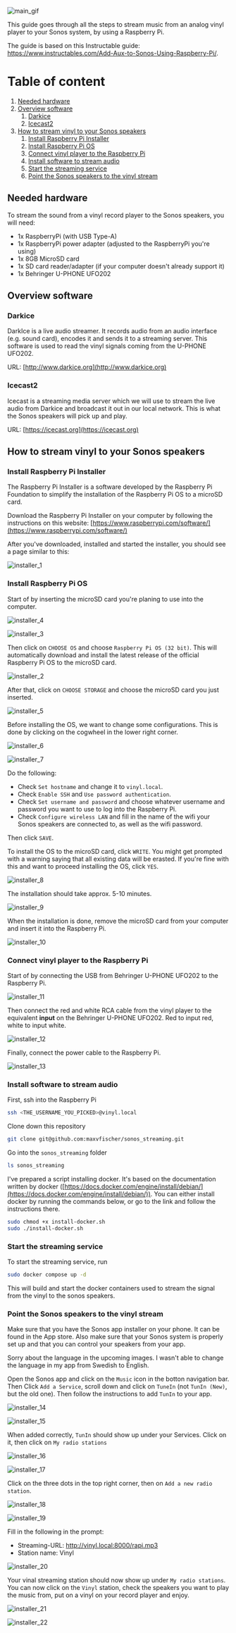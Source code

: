 ![main_gif](./images/main_banner.gif)

This guide goes through all the steps to stream music from an analog vinyl player to your Sonos system, by using a Raspberry Pi.

The guide is based on this Instructable guide: https://www.instructables.com/Add-Aux-to-Sonos-Using-Raspberry-Pi/.

# Table of content
1. [Needed hardware](#needed-hardware)
2. [Overview software](#overview-software)
	1. [Darkice](#darkice)
	2. 	[Icecast2](#icecast2)
3. [How to stream vinyl to your Sonos speakers](#how-to-stream-vinyl-to-your-sonos-speakers)
	1. [Install Raspberry Pi Installer](#install-raspberry-pi-installer)
	2. [Install Raspberry Pi OS](#install-raspberry-pi-os)
	3. [Connect vinyl player to the Raspberry Pi](#connect-vinyl-player-to-the-raspberry-pi)
	4. [Install software to stream audio](#install-software-to-stream-audio)
	5. [Start the streaming service](#start-the-streaming-service)
	6. [Point the Sonos speakers to the vinyl stream](#point-the-sonos-speakers-to-the-vinyl-stream)
		


## Needed hardware
To stream the sound from a vinyl record player to the Sonos speakers, you will need:

* 1x RaspberryPi (with USB Type-A)
* 1x RaspberryPi power adapter (adjusted to the RaspberryPi you're using)
* 1x 8GB MicroSD card
* 1x SD card reader/adapter (if your computer doesn't already support it)
* 1x Behringer U-PHONE UFO202

## Overview software

### Darkice

DarkIce is a live audio streamer. It records audio from an audio interface (e.g. sound card), 
encodes it and sends it to a streaming server. This software is used to read the vinyl signals 
coming from the U-PHONE UFO202.

URL: [http://www.darkice.org](http://www.darkice.org)

### Icecast2

Icecast is a streaming media server which we will use to stream the live audio from Darkice and 
broadcast it out in our local network. This is what the Sonos speakers will pick up and play.

URL: [https://icecast.org](https://icecast.org)


## How to stream vinyl to your Sonos speakers

### Install Raspberry Pi Installer

The Raspberry Pi Installer is a software developed by the Raspberry Pi Foundation to simplify the installation of the Raspberry Pi OS to a microSD card.

Download the Raspberry Pi Installer on your computer by following the instructions on this website: [https://www.raspberrypi.com/software/](https://www.raspberrypi.com/software/)

After you've downloaded, installed and started the installer, you should see a page similar to this:

![installer_1](./images/setup_hardware/installer_1.png)


### Install Raspberry Pi OS

Start of by inserting the microSD card you're planing to use into the computer.

![installer_4](./images/setup_hardware/installer_4.png)

![installer_3](./images/setup_hardware/installer_3.png)

Then click on `CHOOSE OS` and choose `Raspberry Pi OS (32 bit)`. This will automatically download and install the latest release of the official Raspberry Pi OS to the microSD card.

![installer_2](./images/setup_hardware/installer_2.png)

After that, click on `CHOOSE STORAGE` and choose the microSD card you just inserted.

![installer_5](./images/setup_hardware/installer_5.png)

Before installing the OS, we want to change some configurations. This is done by clicking on the cogwheel in the lower right corner.

![installer_6](./images/setup_hardware/installer_6.png)

![installer_7](./images/setup_hardware/installer_7.png)

Do the following:

* Check `Set hostname` and change it to `vinyl.local`.
* Check `Enable SSH` and `Use password authentication`.
* Check `Set username and password` and choose whatever username and password you want to use to log into the Raspberry Pi.
* Check `Configure wireless LAN` and fill in the name of the wifi your Sonos speakers are connected to, as well as the wifi password.

Then click `SAVE`.

To install the OS to the microSD card, click `WRITE`. You might get prompted with a warning saying that all existing data will be erasted. If you're fine with this and want to proceed installing the OS, click `YES`.

![installer_8](./images/setup_hardware/installer_8.png)

The installation should take approx. 5-10 minutes.

![installer_9](./images/setup_hardware/installer_9.png)

When the installation is done, remove the microSD card from your computer and insert it into the Raspberry Pi.

![installer_10](./images/setup_hardware/installer_10.png)

### Connect vinyl player to the Raspberry Pi

Start of by connecting the USB from Behringer U-PHONE UFO202 to the Raspberry Pi.

![installer_11](./images/setup_hardware/installer_11.png)

Then connect the red and white RCA cable from the vinyl player to the equivalent **input** on the Behringer U-PHONE UFO202. Red to input red, white to input white.

![installer_12](./images/setup_hardware/installer_12.png)

Finally, connect the power cable to the Raspberry Pi.

![installer_13](./images/setup_hardware/installer_13.png)

### Install software to stream audio

First, ssh into the Raspberry Pi

```bash
ssh <THE_USERNAME_YOU_PICKED>@vinyl.local
```

Clone down this repository

```bash
git clone git@github.com:maxvfischer/sonos_streaming.git
```

Go into the `sonos_streaming` folder

```bash
ls sonos_streaming
```

I've prepared a script installing docker. It's based on the documentation written by docker ([https://docs.docker.com/engine/install/debian/](https://docs.docker.com/engine/install/debian/)). You can either install docker by running the commands below, or go to the link and follow the instructions there.

```bash
sudo chmod +x install-docker.sh
sudo ./install-docker.sh
```

### Start the streaming service

To start the streaming service, run

```bash
sudo docker compose up -d
```

This will build and start the docker containers used to stream the signal from the vinyl to the sonos speakers.

### Point the Sonos speakers to the vinyl stream

Make sure that you have the Sonos app installer on your phone. It can be found in the App store. Also make sure that your Sonos system is properly set up and that you can control your speakers from your app.

Sorry about the language in the upcoming images. I wasn't able to change the language in my app from Swedish to English.

Open the Sonos app and click on the `Music` icon in the botton navigation bar. Then Click `Add a Service`, scroll down and click on `TuneIn` (not `TunIn (New)`, but the old one). Then follow the instructions to add `TunIn` to your app.

![installer_14](./images/setup_hardware/installer_14.png)

![installer_15](./images/setup_hardware/installer_15.png)


When added correctly, `TunIn` should show up under your Services. Click on it, then click on `My radio stations`

![installer_16](./images/setup_hardware/installer_16.png)

![installer_17](./images/setup_hardware/installer_17.png)

Click on the three dots in the top right corner, then on `Add a new radio station`.

![installer_18](./images/setup_hardware/installer_18.png)

![installer_19](./images/setup_hardware/installer_19.png)

Fill in the following in the prompt:

* Streaming-URL: http://vinyl.local:8000/rapi.mp3
* Station name: Vinyl

![installer_20](./images/setup_hardware/installer_20.png)

Your vinal streaming station should now show up under `My radio stations`. You can now click on the `Vinyl` station, check the speakers you want to play the music from, put on a vinyl on your record player and enjoy.

![installer_21](./images/setup_hardware/installer_21.png)

![installer_22](./images/setup_hardware/installer_22.png)



